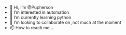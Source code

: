 - 👋 Hi, I’m @Pupherson
- 👀 I’m interested in automation
- 🌱 I’m currently learning python
- 💞️ I’m looking to collaborate on ,not much at the moment
- 📫 How to reach me ...

<!---
Pupherson/Pupherson is a ✨ special ✨ repository because its `README.md` (this file) appears on your GitHub profile.
You can click the Preview link to take a look at your changes.
--->
